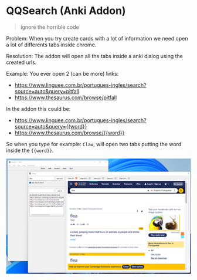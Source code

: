 # QQSearch (Anki Addon)

> ignore the horrible code

Problem:
When you try create cards with a lot of information we need open a lot of differents tabs inside chrome.

Resolution:
The addon will open all the tabs inside a anki dialog using the created urls.

Example:
You ever open 2 (can be more) links:
- https://www.linguee.com.br/portugues-ingles/search?source=auto&query=pitfall
- https://www.thesaurus.com/browse/pitfall

In the addon this could be:
- https://www.linguee.com.br/portugues-ingles/search?source=auto&query={{word}}
- https://www.thesaurus.com/browse/{{word}}

So when you type for example: `Claw`, will open two tabs putting the word inside the `{{word}}`.

![example](./example.png)

